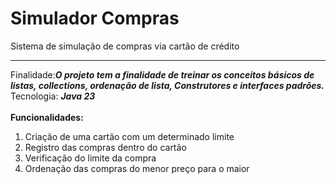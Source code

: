# Simulador Compras
Sistema de simulação de compras via cartão de crédito
<hr>

Finalidade:***O projeto tem a finalidade de treinar os conceitos básicos de listas, collections, ordenação de lista, Construtores e interfaces padrões.*** <br>
Tecnologia: ***Java 23*** <br><br>
**Funcionalidades:**
<ol>
  <li>Criação de uma cartão com um determinado limite</li>
  <li>Registro das compras dentro do cartão</li>
  <li>Verificação do limite da compra</li>
  <li>Ordenação das compras do menor preço para o maior</li>
</ol>
